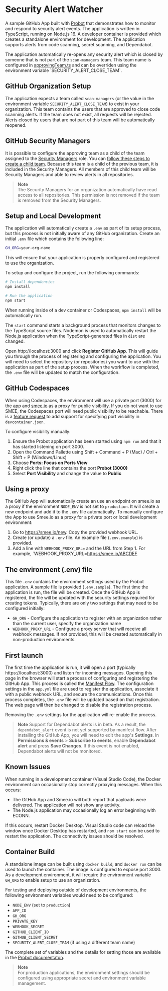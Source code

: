 # Security Alert Watcher

A sample GitHub App built with [Probot](https://github.com/probot/probot) that demonstrates how to monitor and respond to security alert events. The application is written in TypeScript, running on Node.js 16. A developer container is provided which creates a standalone environment for development. The application supports alerts from code scanning, secret scanning, and Dependabot.

The application automatically re-opens any security alert which is closed by someone that is not part of the `scan-managers` team. This team name is configured in [approvingTeam.ts](./src/events/approvingTeam.ts#L4`) and can be overriden using the environment variable `SECURITY_ALERT_CLOSE_TEAM`.

## GitHub Organization Setup

The application expects a team called `scan-managers` (or the value in the environment variable `SECURITY_ALERT_CLOSE_TEAM`) to exist in your organization. This team contains the users that are approved to close code scanning alerts. If the team does not exist, all requests will be rejected. Alerts closed by users that are not part of this team will be automatically reopened.

## GitHub Security Managers

It is possible to configure the approving team as a child of the team assigned to the [Security Managers](https://docs.github.com/en/enterprise-cloud@latest/organizations/managing-peoples-access-to-your-organization-with-roles/managing-security-managers-in-your-organization) role. You can [follow these steps to create a child team](https://docs.github.com/en/enterprise-cloud@latest/organizations/organizing-members-into-teams/requesting-to-add-a-child-team). Because this team is a child of the previous team, it is included in the Security Managers. All members of this child team will be Security Managers and able to review alerts in all repositories.

> **Note**  
> The Security Managers for an organization automatically have read access to all repositories.
> This permission is not removed if the team is removed from the Security Managers.

## Setup and Local Development

The application will automatically create a `.env` as part of its setup process, but this process is not initially aware of any GitHub organization. Create an initial `.env` file which contains the following line:

```sh
GH_ORG=your-org-name
```

This will ensure that your application is properly configured and registered to use the organization.

To setup and configure the project, run the following commands:

```sh
# Install dependencies
npm install

# Run the application
npm start
```

When running inside of a dev container or Codespaces, `npm install` will be automatically run.

The `start` command starts a background process that monitors changes to the TypeScript source files. Nodemon is used to automatically restart the Node.js application when the TypeScript-generated files in `dist` are changed.

Open http://localhost:3000 and click **Register GitHub App**. This will guide you through the process of registering and configuring the application. You will need to select the repository (or repositories) you want to use with the application as part of the setup process. When the workflow is completed, the `.env` file will be updated to match the configuration. 

## GitHub Codespaces

When using Codespaces, the environment will use a private port (3000) for the app and [smee.io](https://smee.io) as a proxy for public visibility. If you do not want to use SMEE, the Codespaces port will need public visibility to be reachable. There is a [feature request](https://github.com/devcontainers/spec/issues/5) to add support for specifying port visibility in `devcontainer.json`.

To configure visibility manually:

1. Ensure the Probot application has been started using `npm run` and that it has started listening on port 3000.
1. Open the Command Pallette using Shift + Command + P (Mac) / Ctrl + Shift + P (Windows/Linux)
1. Choose **Ports: Focus on Ports View**
1. Right click the line that contains the port **Probot (3000)**
1. Select **Port Visibility** and change the value to **Public**

## Using a proxy

The GitHub App will automatically create an use an endpoint on smee.io as a proxy if the environment `NODE_ENV` is not set to `production`. It will create a new endpoint and add it to the `.env` file automatically. To manually configure the App to use Smee.io as a proxy for a private port or local development environment:

1. Go to https://smee.io/new. Copy the provided webhook URL.
1. Create (or update) a `.env` file. An example file (`.env.example`) is provided.
1. Add a line with `WEBHOOK_PROXY_URL=` and the URL from Step 1. For example, `WEBHOOK_PROXY_URL=https://smee.io/ABCDEF

## The environment (.env) file

This file `.env` contains the environment settings used by the Probot application. A sample file is provided (`.env.sample`). The first time the application is run, the file will be created. Once the GitHub App is registered, the file will be updated with the security settings required for creating tokens. Typically, there are only two settings that may need to be configured initially:

- `GH_ORG` - Configure the application to register with an organization rather than the current user, specify the organization name
- `WEBHOOK_PROXY_URL` - Configure a proxy server that will receive all webhook messages. If not provided, this will be created automatically in non-production environments.

## First launch

The first time the application is run, it will open a port (typically https://localhost:3000) and listen for incoming messages.
Opening this page in the browser will start a process of configuring and registering the GitHub App. This process is called the [Manifest Flow](https://docs.github.com/en/developers/apps/building-github-apps/creating-a-github-app-from-a-manifest). The configuration settings in the `app.yml` file are used to register the application, associate it with a public webhook URL, and secure the communications.  Once this process completes, the `.env` file will be updated based on that registration. The web page will then be changed to disable the registration process.

Removing the `.env` settings for the application will re-enable the process.

> **Note**
> Support for Dependabot alerts is in beta. As a result, the `dependabot_alert` event is not yet supported by manifest flow. After installing the GitHub App, you will need to edit the app's **Settings**. In **Permissions & events** > **Subscribe to events**, enable **Dependabot alert** and press **Save Changes**. If this event is not enabled, Dependabot alerts will not be monitored.

## Known Issues
When running in a development container (Visual Studio Code), the Docker environment can occasionally stop correctly proxying messages. When this occurs:

- The GitHub App and Smee.io will both report that payloads were delivered. The application will not show any activity.
- The Node.js application may occasionally log an error beginning with ECONN.

If this occurs, restart Docker Desktop. Visual Studio code can reload the window once Docker Desktop has restarted, and `npm start` can be used to restart the application. The connectivity issues should be resolved.

## Container Build
A standalone image can be built using `docker build`, and `docker run` can be used to launch the container. The image is configured to expose port 3000. As a development environment, it will require the environment variable `GH_ORG` to enable setup to use an organization.

For testing and deploying outside of development environments, the following environment variables would need to be configured:

- `NODE_ENV` (set to `production`)
- `APP_ID`
- `GH_ORG`
- `PRIVATE_KEY`
- `WEBHOOK_SECRET`
- `GITHUB_CLIENT_ID`
- `GITHUB_CLIENT_SECRET`
- `SECURITY_ALERT_CLOSE_TEAM` (if using a different team name)

The complete set of variables and the details for setting those are available in the [Probot documentaton](https://probot.github.io/docs/configuration/).

> **Note**  
> For production applications, the environment settings should be configured 
> using appropriate secret and environment variable management.
